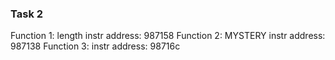 ### Task 2
Function 1: length
instr address: 987158
Function 2: MYSTERY
instr address: 987138
Function 3:
instr address: 98716c
